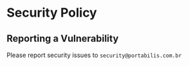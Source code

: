 # Security Policy

## Reporting a Vulnerability

Please report security issues to `security@portabilis.com.br`
